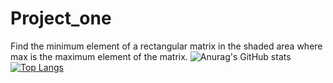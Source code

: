 # Project_one
Find the minimum element of a rectangular matrix in the shaded area where max is the maximum element of the matrix.
![Anurag's GitHub stats](https://camo.githubusercontent.com/3c24aec867e74c49be79354e84aa047ae100bcb48d2aa6fdb44bfbbdfe0fc698/68747470733a2f2f6769746875622d726561646d652d73746174732e76657263656c2e6170702f6170693f757365726e616d653d616e7572616768617a72612673686f775f69636f6e733d7472756526686964653d636f6e74726962732c7072732663616368655f7365636f6e64733d3836343030267468656d653d67726561742d676174736279)
[![Top Langs](https://github-readme-stats.vercel.app/api/top-langs/?username=bangsv&layout=compact)](https://github.com/bangsv/Project_one)
